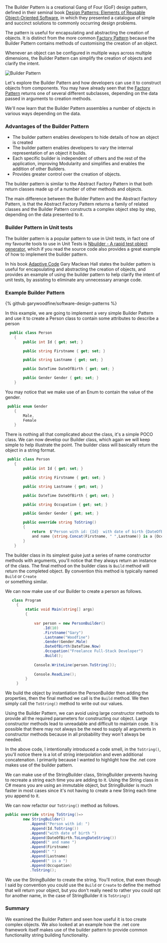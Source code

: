 
The Builder Pattern is a creational Gang of Four (GoF) design pattern,  defined in their seminal book 
[ Design Patterns: Elements of Reusable Object-Oriented Software](https://amzn.to/2N22a2H), in which they presented a 
catalogue of simple and succinct solutions to commonly occurring design problems.

The pattern is useful for encapsulating and abstracting the creation of objects. It is distinct from the more common 
[Factory Pattern](https://garywoodfine.com/factory-method-design-pattern/) because the Builder Pattern contains methods
 of customising the creation of an object.

Whenever an object can be configured in multiple ways across multiple dimensions, the Builder Pattern can simplify the
 creation of objects and clarify the intent. 

![Builder Pattern](https://garywoodfine.com/wp-content/uploads/2018/11/BuilderPattern.png)

Let's explore the Builder Pattern and how developers can use it to construct objects from components.  You may have
 already seen that the [Factory Pattern](https://garywoodfine.com/factory-method-design-pattern/) returns one of 
 several different subclasses, depending on the data passed in arguments to creation methods.
 
We'll now learn that the Builder Pattern assembles a number of objects in various ways depending on the data.

### Advantages of the Builder Pattern
* The builder pattern enables developers to hide details of how an object is created
* The builder pattern enables developers to vary the internal representation of an object it builds.
* Each specific builder is independent of others and the rest of the application, improving Modularity and simplifies 
and enables the addition of other Builders.
* Provides greater control over the creation of objects.

The builder pattern is similar to the Abstract Factory Pattern in that both return classes made up of a number of 
other methods and objects. 

The main difference between the Builder Pattern and the Abstract Factory Pattern, is that the Abstract Factory Pattern 
returns a family of related classes and the Builder Pattern constructs a complex object step by step, depending on the
 data presented to it.

### Builder Pattern in Unit tests
The builder pattern is a popular pattern to use in Unit tests, in fact one of my favourite tools to use in 
Unit Tests is [Nbuilder - A rapid test object generator](https://github.com/nbuilder/nbuilder), which if you read 
the source code also provides a great example of how to implement the builder pattern.

In his book [Adaptive Code](https://amzn.to/2VyXJAN) Gary Maclean Hall states the builder pattern is useful for 
encapsulating and abstracting the creation of objects, and provides an example of using the builder pattern to help 
clarify the intent of unit tests, by assisting to eliminate any unnecessary arrange code.


### Example Builder Pattern

{% github garywoodfine/software-design-patterns %}

In this example, we are going to implement a very simple Builder Pattern and use it to create a Person class to 
contain some attributes to describe a person

```c#
  public class Person
    {
        public int Id { get; set; }

        public string Firstname { get; set; }

        public string Lastname { get; set; }

        public DateTime DateOfBirth { get; set; }

        public Gender Gender { get; set; }
    }


```

You may notice that we make use of an Enum to contain the value of the gender. 

```c#
 public enum Gender
    {
        Male,
        Female
    }
```
There is nothing all that complicated about the class, it's a simple POCO class.  We can now develop our Builder class,
 which again we will keep simple to help illustrate the point. The builder class will basically return the object 
 in a string format.

```c#
 public class Person
    {
        public int Id { get; set; }

        public string Firstname { get; set; }

        public string Lastname { get; set; }

        public DateTime DateOfBirth { get; set; }

        public string Occupation { get; set; }

        public Gender Gender { get; set; }

        public override string ToString()
        {
            return  $"Person with id: {Id}  with date of birth {DateOfBirth.ToLongDateString()}   
            and name {string.Concat(Firstname, " ",Lastname)} is a {Occupation}";
        }
    }

```

The builder class in its simplest guise just a series of name constructor methods with arguments, 
you'll notice that they always return an instance of the class.  The final method on the builder class is `Build` 
method will return the completed object. By convention this method is typically named `Build` or `Create`  
or something similar.

We can now make use of our Builder to create a person as follows.

```c#
   class Program
     {
         static void Main(string[] args)
         {
             
             var person = new PersonBuilder()
                 .Id(10)
                 .Firstname("Gary")
                 .Lastname("Woodfine")
                 .Gender(Gender.Male)
                 .DateOfBirth(DateTime.Now)
                 .Occupation("Freelance Full-Stack Developer")
                 .Build();
             
             Console.WriteLine(person.ToString());
            
             Console.ReadLine();
         }
     }

```
We build the object by instantiation the PersonBuilder then adding the properties, then the final method we call is 
the `Build` method.  We then simply call the `ToString()` method to write out our values.

Using the Builder Pattern, we can avoid using large constructor methods to provide all the required parameters for 
constructing our object. Large constructor methods lead to unreadable and difficult to maintain code.  It is possible 
that there may not always be the need to supply all arguments in constructor methods because in all probability they 
won't always be needed.

 In the above code, I intentionally introduced a code smell, in the `ToString()`, you'll notice there is a lot of 
 string interpolation and even additional concatenation. I primarily because I wanted to highlight how the .net core 
 makes use of the builder pattern.
 
 We can make use of the StringBuilder class, StringBuilder prevents having to recreate a string each time you
  are adding to it. Using the String class in C# means you are using an immutable object, but StringBuilder is much 
  faster in most cases since it's not having to create a new String each time you append to it.
 
 We can now refactor our `ToString()` method as follows.
 
 ```c#
public override string ToString()=>
         new StringBuilder()
            .Append("Person with id: ")
            .Append(Id.ToString())
            .Append("with date of birth ")
            .Append(DateOfBirth.ToLongDateString())
            .Append(" and name ")
            .Append(Firstname)
            .Append(" ")
            .Append(Lastname)
            .Append(" is a ")
            .Append(Occupation)
            .ToString();
```
 We use the StringBuilder to create the string. You'll notice, that even though I said by convention you could use 
 the `Build` or `Create` to define the method that will return your object, but you don't really need to rather you 
 could opt for another name, in the case of StringBuilder it is `ToString()` 
 
### Summary
 
 We examined the Builder Pattern and seen how useful it is too create complex objects.  We also looked at an example
 how the .net core framework itself makes use of the builder pattern to provide common functionality string building 
 functionality.
 